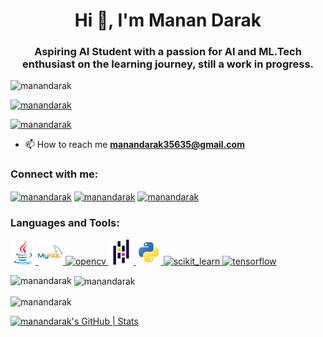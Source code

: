 <h1 align="center">Hi 👋, I'm Manan Darak</h1>
<h3 align="center">Aspiring AI Student with a passion for AI and ML.Tech enthusiast on the learning journey, still a work in progress.</h3>

<p align="left"> <img src="https://komarev.com/ghpvc/?username=manandarak&label=Profile%20views&color=0e75b6&style=flat" alt="manandarak" /> </p>

<p align="left"> <a href="https://github.com/ryo-ma/github-profile-trophy"><img src="https://github-profile-trophy.vercel.app/?username=manandarak" alt="manandarak" /></a> </p>

<p align="left"> <a href="https://twitter.com/manandarak" target="blank"><img src="https://img.shields.io/twitter/follow/manandarak?logo=twitter&style=for-the-badge" alt="manandarak" /></a> </p>

- 📫 How to reach me **manandarak35635@gmail.com**

<h3 align="left">Connect with me:</h3>
<p align="left">
<a href="https://twitter.com/manandarak" target="blank"><img align="center" src="https://raw.githubusercontent.com/rahuldkjain/github-profile-readme-generator/master/src/images/icons/Social/twitter.svg" alt="manandarak" height="30" width="40" /></a>
<a href="https://linkedin.com/in/manandarak" target="blank"><img align="center" src="https://raw.githubusercontent.com/rahuldkjain/github-profile-readme-generator/master/src/images/icons/Social/linked-in-alt.svg" alt="manandarak" height="30" width="40" /></a>
<a href="https://medium.com/manandarak" target="blank"><img align="center" src="https://raw.githubusercontent.com/rahuldkjain/github-profile-readme-generator/master/src/images/icons/Social/medium.svg" alt="manandarak" height="30" width="40" /></a>
</p>

<h3 align="left">Languages and Tools:</h3>
<p align="left"> <a href="https://www.java.com" target="_blank" rel="noreferrer"> <img src="https://raw.githubusercontent.com/devicons/devicon/master/icons/java/java-original.svg" alt="java" width="40" height="40"/> </a> <a href="https://www.mysql.com/" target="_blank" rel="noreferrer"> <img src="https://raw.githubusercontent.com/devicons/devicon/master/icons/mysql/mysql-original-wordmark.svg" alt="mysql" width="40" height="40"/> </a> <a href="https://opencv.org/" target="_blank" rel="noreferrer"> <img src="https://www.vectorlogo.zone/logos/opencv/opencv-icon.svg" alt="opencv" width="40" height="40"/> </a> <a href="https://pandas.pydata.org/" target="_blank" rel="noreferrer"> <img src="https://raw.githubusercontent.com/devicons/devicon/2ae2a900d2f041da66e950e4d48052658d850630/icons/pandas/pandas-original.svg" alt="pandas" width="40" height="40"/> </a> <a href="https://www.python.org" target="_blank" rel="noreferrer"> <img src="https://raw.githubusercontent.com/devicons/devicon/master/icons/python/python-original.svg" alt="python" width="40" height="40"/> </a> <a href="https://scikit-learn.org/" target="_blank" rel="noreferrer"> <img src="https://upload.wikimedia.org/wikipedia/commons/0/05/Scikit_learn_logo_small.svg" alt="scikit_learn" width="40" height="40"/> </a> <a href="https://www.tensorflow.org" target="_blank" rel="noreferrer"> <img src="https://www.vectorlogo.zone/logos/tensorflow/tensorflow-icon.svg" alt="tensorflow" width="40" height="40"/> </a> </p>

<p><img align="left" src="https://github-readme-stats.vercel.app/api/top-langs?username=manandarak&show_icons=true&locale=en&layout=compact" alt="manandarak" /></p>

<p>&nbsp;<img align="center" src="https://github-readme-stats.vercel.app/api?username=manandarak&show_icons=true&locale=en" alt="manandarak" /></p>

<p><img align="center" src="https://github-readme-streak-stats.herokuapp.com/?user=manandarak&" alt="manandarak" /></p>

[![manandarak's GitHub | Stats](https://stats.quira.sh/manandarak/github?theme=dark)](https://quira.sh?utm_source=widgets&utm_campaign=manandarak)

